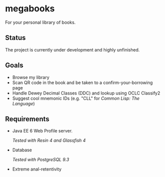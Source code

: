 # megabooks

For your personal library of books.

## Status

The project is currently under development and highly unfinished.

## Goals

 - Browse my library
 - Scan QR code in the book and be taken to a confirm-your-borrowing page
 - Handle Dewey Decimal Classes (DDC) and lookup using OCLC Classify2
 - Suggest cool mnemonic IDs (e.g. "CLL" for _Common Lisp: The Language_)

## Requirements

 - Java EE 6 Web Profile server.

   _Tested with Resin 4 and Glassfish 4_
 - Database

   _Tested with PostgreSQL 9.3_
 - Extreme anal-retentivity

